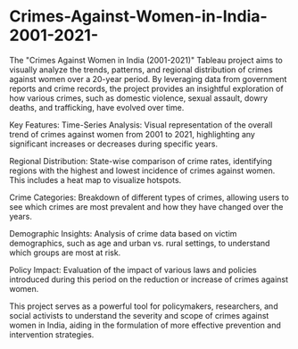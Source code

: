 # Crimes-Against-Women-in-India-2001-2021-

The "Crimes Against Women in India (2001-2021)" Tableau project aims to visually analyze the trends, patterns, and regional distribution of crimes against women over a 20-year period. By leveraging data from government reports and crime records, the project provides an insightful exploration of how various crimes, such as domestic violence, sexual assault, dowry deaths, and trafficking, have evolved over time.

Key Features:
Time-Series Analysis: Visual representation of the overall trend of crimes against women from 2001 to 2021, highlighting any significant increases or decreases during specific years.

Regional Distribution: State-wise comparison of crime rates, identifying regions with the highest and lowest incidence of crimes against women. This includes a heat map to visualize hotspots.

Crime Categories: Breakdown of different types of crimes, allowing users to see which crimes are most prevalent and how they have changed over the years.

Demographic Insights: Analysis of crime data based on victim demographics, such as age and urban vs. rural settings, to understand which groups are most at risk.

Policy Impact: Evaluation of the impact of various laws and policies introduced during this period on the reduction or increase of crimes against women.

This project serves as a powerful tool for policymakers, researchers, and social activists to understand the severity and scope of crimes against women in India, aiding in the formulation of more effective prevention and intervention strategies.
